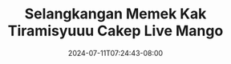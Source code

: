 --- 
title: "Selangkangan Memek Kak Tiramisyuuu Cakep Live Mango"
description: "streaming  video bokep Selangkangan Memek Kak Tiramisyuuu Cakep Live Mango doodstream    "
date: 2024-07-11T07:24:43-08:00
file_code: "96u5x0kcjjlk"
draft: false
cover: "fz9r8g942u3oup6f.jpg"
tags: ["Selangkangan", "Memek", "Kak", "Tiramisyuuu", "Cakep", "Live", "Mango", "bokep-indo", "bokep-viral", "bokep-ig"]
length: 939
fld_id: "1390199"
foldername: "AmerlitaTiramisu"
categories: ["AmerlitaTiramisu"]
views: 11
---